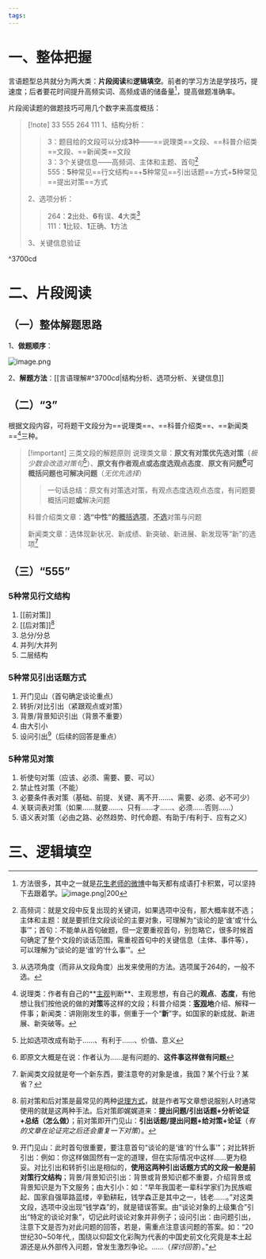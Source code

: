 ```yaml
---
tags:
---
```


# 一、整体把握

言语题型总共就分为两大类：**片段阅读**和**逻辑填空**。前者的学习方法是学技巧，提速度；后者要花时间提升高频实词、高频成语的储备量[^1]，提高做题准确率。

片段阅读题的做题技巧可用几个数字来高度概括：

>[!note] 33  555  264  111 
>1、结构分析：
>
>>3：题目给的文段可以分成**3**种——==说理类==文段、==科普介绍类==文段、==新闻类==文段<br>3：3个关键信息——高频词、主体和主题、首句[^10]<br>555：**5**种常见==行文结构==+**5**种常见==引出话题==方式+**5**种常见==提出对策==方式
>
>2、选项分析：
>
>>264：**2**出处、**6**有误、**4**大类[^2]<br>111：**1**比较、**1**正确、**1**方法
>
>3、关键信息验证

^3700cd

# 二、片段阅读

## （一）整体解题思路

1、**做题顺序**：

![image.png](https://jzy-picture.oss-cn-chengdu.aliyuncs.com/Obsidian/202411041918171.png)

2、**解题方法**：[[言语理解#^3700cd|结构分析、选项分析、关键信息]]

## （二）“3”

根据文段内容，可将题干文段分为==说理类==、==科普介绍类==、==新闻类==[^3]三种。

>[!important] 三类文段的解题原则
>说理类文章：**原文有对策优先选对策**（*极少数会改造对策句*[^4]）、**原文有作者观点或态度选观点态度**、**原文有问题[^5]可概括问题也可解决问题**（*无优先选择*）
>
>>一句话总结：原文有对策选对策，有观点态度选观点态度，有问题要概括问题**或**解决问题
>
>科普介绍类文章：**选“中性”的<u>概括选项</u>**，<u>**不选**</u>对策与问题
>
>新闻类文章：选体现新状况、新成绩、新突破、新进展、新发现等“新”的选项[^6]

## （三）“555”

### 5种常见行文结构

1. [[前对策]]
2. [[后对策]][^7]
3. 总分/分总
4. 并列/大并列
5. 二层结构

### 5种常见引出话题方式

1. 开门见山（首句确定谈论重点）
2. 转折/对比引出（紧跟观点或对策）
3. 背景/背景知识引出（背景不重要）
4. 由大引小
5. 设问引出[^8]（后续的回答是重点）

### 5种常见对策

1. 祈使句对策（应该、必须、需要、要、可以）
2. 禁止性对策（不能）
3. 必要条件表对策（基础、前提、关键、离不开……、需要、必须、必不可少）
4. 关联词表对策（如果……就要……、只有……才……、必须……否则……）
5. 语义表对策（必由之路、必然趋势、时代命题、有助于/有利于、应有之义）

# 三、逻辑填空

[^1]: 方法很多，其中之一就是[花生老师的微博](https://weibo.com/u/1906965725)中每天都有成语打卡积累，可以坚持下去跟着学。![image.png|200](https://jzy-picture.oss-cn-chengdu.aliyuncs.com/Obsidian/202410212153956.png)
[^2]: 从选项角度（而非从文段角度）出发来使用的方法。选项属于264的，一般不选。
[^3]: 说理类：作者有自己的**<u>主观</u>判断**、主观思想，有自己的**观点**、**态度**，有他想让我们按他说的做的**对策**等这样的文段；科普介绍类：**<u>客观</u>地**介绍、解释一件事；新闻类：讲刚刚发生的事，侧重于一个“**新**”字。如国家的新成就、新进展、新突破等。
[^4]: 比如选项改成有助于……、有利于……、价值、意义
[^5]: 即原文大概是在说：作者认为……是有问题的、**这件事这样做有问题**
[^6]: 新闻类文段就是夸一个新东西，要注意夸的对象是谁，我国？某个行业？某省？
[^7]: 前对策和后对策是最常见的两种<u>说理方式</u>，就是作者写文章想说服别人时通常使用的就是这两种手法。后对策即娓娓道来：**提出问题/引出话题+分析论证+总结（怎么做）**；前对策即开门见山：**引出话题/提出问题+给对策+论证**（*有的文章在论证完之后还会重复一下对策*）。
[^8]: 开门见山：此时首句很重要，要注意首句“谈论的是‘谁’的‘什么事’”；对比转折引出：例如：你这样做固然有一定的道理，但在实际情况中这样……更为稳妥。对比引出和转折引出是相似的，**使用这两种引出话题方式的文段一般是前对策行文结构**；背景/背景知识引出：背景或背景知识都不重要，介绍背景或背景知识是为下文服务；由大引小：如：“早年我国老一辈科学家们为民族崛起、国家自强筚路蓝缕，辛勤耕耘，钱学森正是其中之一，钱老……。”对这类文段，选项中没出现“钱学森”的，就是错误答案。由“谈论对象的上级集合”引出“特定的谈论对象”，切记此时谈论对象并非例子；设问引出：由问题引出，注意下文是否为对此问题的回答，若是，需重点注意该问题的答案。如：“20世纪30~50年代,，围绕以仰韶文化彩陶为代表的中国史前文化究竟是本土起源还是从外部传入问题，曾发生激烈争论。……（*探讨回答*）。”
[^10]: 高频词：就是文段中反复出现的关键词，如果选项中没有，那大概率就不选；主体和主题：就是要抓住文段谈论的主要对象，可理解为“谈论的是‘谁’或‘什么事’”；首句：不能单从首句破题，但一定要重视首句，别忽略它，很多时候首句确定了整个文段的谈话范围，需重视首句中的关键信息（主体、事件等），可以理解为“谈论的是‘谁’的‘什么事’”。
